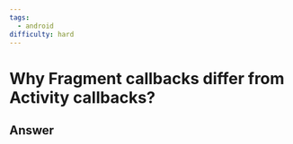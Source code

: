 ```yaml
---
tags:
  - android
difficulty: hard
---
```


# Why Fragment callbacks differ from Activity callbacks?

## Answer

